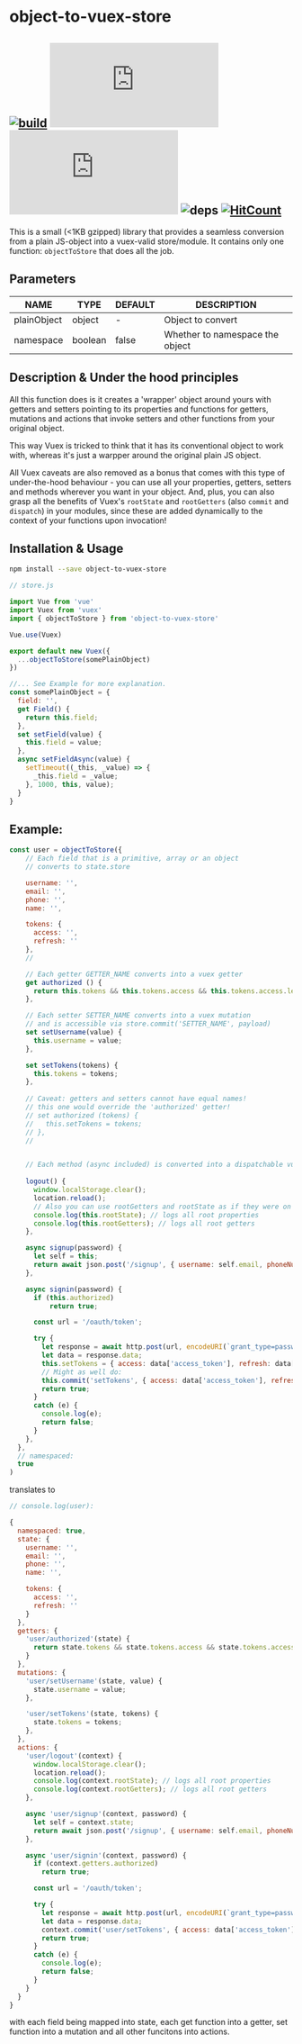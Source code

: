 # object-to-vuex-store
## [![build](https://travis-ci.org/Raiondesu/object-to-vuex-store.svg?branch=master)](https://travis-ci.org/Raiondesu/object-to-vuex-store) ![size](https://badges.herokuapp.com/size/npm/object-to-vuex-store@latest/index.common.js) ![size](https://badges.herokuapp.com/size/npm/object-to-vuex-store@latest/index.common.js?gzip=true) ![deps](https://david-dm.org/Raiondesu/object-to-vuex-store.svg) [![HitCount](http://hits.dwyl.io/raiondesu/object-to-vuex-store.svg)](http://hits.dwyl.io/Raiondesu/object-to-vuex-store)

This is a small (<1KB gzipped) library that provides a seamless conversion from a plain JS-object into a vuex-valid store/module.
It contains only one function: `objectToStore` that does all the job.

## Parameters

NAME        |  TYPE    |  DEFAULT  | DESCRIPTION
----------- | ------   | --------- | -----------
plainObject | object   |     -     | Object to convert
namespace   | boolean  |   false   | Whether to namespace the object

## Description & Under the hood principles

All this function does is it creates a 'wrapper' object around yours
with getters and setters pointing to its properties
and functions for getters, mutations and actions
that invoke setters and other functions from your original object.

This way Vuex is tricked to think that it has its conventional object to work with, whereas it's just a warpper around the original plain JS object.

All Vuex caveats are also removed as a bonus that comes with this type of under-the-hood behaviour - you can use all your properties, getters, setters and methods wherever you want in your object. And, plus, you can also grasp all the benefits of Vuex's `rootState` and `rootGetters` (also `commit` and `dispatch`) in your modules, since these are added dynamically to the context of your functions upon invocation!

## Installation & Usage

```bash
npm install --save object-to-vuex-store
```

```js
// store.js

import Vue from 'vue'
import Vuex from 'vuex'
import { objectToStore } from 'object-to-vuex-store'

Vue.use(Vuex)

export default new Vuex({
  ...objectToStore(somePlainObject)
})

//... See Example for more explanation.
const somePlainObject = {
  field: '',
  get Field() {
    return this.field;
  },
  set setField(value) {
    this.field = value;
  },
  async setFieldAsync(value) {
    setTimeout((_this, _value) => {
      _this.field = _value;
    }, 1000, this, value);
  }
}

```

## Example:

```js
const user = objectToStore({
    // Each field that is a primitive, array or an object
    // converts to state.store

    username: '',
    email: '',
    phone: '',
    name: '',

    tokens: {
      access: '',
      refresh: ''
    },
    //

    // Each getter GETTER_NAME converts into a vuex getter
    get authorized () {
      return this.tokens && this.tokens.access && this.tokens.access.length > 0;
    },

    // Each setter SETTER_NAME converts into a vuex mutation
    // and is accessible via store.commit('SETTER_NAME', payload)
    set setUsername(value) {
      this.username = value;
    },

    set setTokens(tokens) {
      this.tokens = tokens;
    },
    
    // Caveat: getters and setters cannot have equal names!
    // this one would override the 'authorized' getter!
    // set authorized (tokens) {
    //   this.setTokens = tokens;
    // },
    //


    // Each method (async included) is converted into a dispatchable vuex action.
    
    logout() {
      window.localStorage.clear();
      location.reload();
      // Also you can use rootGetters and rootState as if they were on your object:
      console.log(this.rootState); // logs all root properties
      console.log(this.rootGetters); // logs all root getters
    },

    async signup(password) {
      let self = this;
      return await json.post('/signup', { username: self.email, phoneNumber: self.phone, firstName: self.name, password });
    },

    async signin(password) {
      if (this.authorized)
          return true;

      const url = '/oauth/token';

      try {
        let response = await http.post(url, encodeURI(`grant_type=password&username=${this.username}&password=${password}`));
        let data = response.data;
        this.setTokens = { access: data['access_token'], refresh: data['refresh_token'] };
        // Might as well do:
        this.commit('setTokens', { access: data['access_token'], refresh: data['refresh_token'] });        
        return true;
      }
      catch (e) {
        console.log(e);
        return false;
      }
    },
  },
  // namespaced:
  true
)
```

translates to

```js
// console.log(user):

{
  namespaced: true,
  state: {
    username: '',
    email: '',
    phone: '',
    name: '',

    tokens: {
      access: '',
      refresh: ''
    }
  },
  getters: {
    'user/authorized'(state) {
      return state.tokens && state.tokens.access && state.tokens.access.length > 0;
    }
  },
  mutations: {
    'user/setUsername'(state, value) {
      state.username = value;
    },

    'user/setTokens'(state, tokens) {
      state.tokens = tokens;
    },
  },
  actions: {
    'user/logout'(context) {
      window.localStorage.clear();
      location.reload();
      console.log(context.rootState); // logs all root properties
      console.log(context.rootGetters); // logs all root getters
    },

    async 'user/signup'(context, password) {
      let self = context.state;
      return await json.post('/signup', { username: self.email, phoneNumber: self.phone, firstName: self.name, password });
    },

    async 'user/signin'(context, password) {
      if (context.getters.authorized)
        return true;

      const url = '/oauth/token';

      try {
        let response = await http.post(url, encodeURI(`grant_type=password&username=${context.state.username}&password=${password}`));
        let data = response.data;
        context.commit('user/setTokens', { access: data['access_token'], refresh: data['refresh_token'] });
        return true;
      }
      catch (e) {
        console.log(e);
        return false;
      }
    }
  }
}
```

with each field being mapped into state, each get function into a getter, set function into a mutation and all other funcitons into actions.